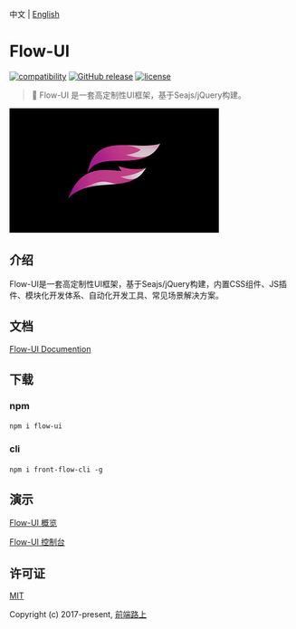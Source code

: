 中文 | [English](README.md)

# Flow-UI

[![compatibility](https://img.shields.io/badge/compatibility-IE8%2B-orange.svg)]() [![GitHub release](https://img.shields.io/github/release/tower1229/Flow-UI.svg)]() [![license](https://img.shields.io/github/license/tower1229/Flow-UI.svg)]()

> :rainbow: Flow-UI 是一套高定制性UI框架，基于Seajs/jQuery构建。

![logo](https://github.com/tower1229/tower1229.github.io/raw/master/asset/flow-ui-logo.jpg)

## 介绍

Flow-UI是一套高定制性UI框架，基于Seajs/jQuery构建，内置CSS组件、JS插件、模块化开发体系、自动化开发工具、常见场景解决方案。

## 文档

[Flow-UI Documention](http://flow-ui.refined-x.com/docs.html)

## 下载

### npm

`npm i flow-ui`

### cli

`npm i front-flow-cli -g`

## 演示

[Flow-UI 概览](http://flow-ui.refined-x.com/demo.html)

[Flow-UI 控制台](http://flow-ui.refined-x.com/Flow-UI/dashboard/)

## 许可证

[MIT](http://opensource.org/licenses/MIT)

Copyright (c) 2017-present, [前端路上](http://refined-x.com)


